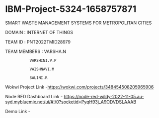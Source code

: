 # IBM-Project-5324-1658757871
SMART WASTE MANAGEMENT SYSTEMS FOR METROPOLITAN CITIES 

DOMAIN : INTERNET OF THINGS

TEAM ID : PNT2022TMID28979

TEAM MEMBERS : VARSHA.N

               VARSHINI.V.P
               
               VAISHNAVI.M
               
               SALINI.R
               
Wokwi Project Link -https://wokwi.com/projects/348454508205965906

Node RED Dashboard Link - https://node-red-wjldy-2022-11-05.au-syd.mybluemix.net/ui/#!/0?socketid=PyqH93j_A9ODVDSLAAAB

Demo Link -
